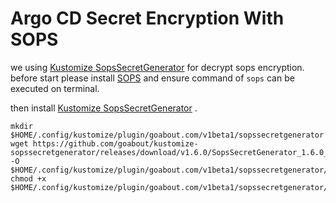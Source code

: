# Argo CD Secret Encryption With SOPS

we using [Kustomize SopsSecretGenerator](https://github.com/goabout/kustomize-sopssecretgenerator) for decrypt sops encryption. before start please install [SOPS](https://github.com/getsops/sops) and ensure command of `sops` can be executed on terminal.

then install [Kustomize SopsSecretGenerator](https://github.com/goabout/kustomize-sopssecretgenerator) .&#x20;

```
mkdir $HOME/.config/kustomize/plugin/goabout.com/v1beta1/sopssecretgenerator
wget https://github.com/goabout/kustomize-sopssecretgenerator/releases/download/v1.6.0/SopsSecretGenerator_1.6.0_darwin_arm64 -O $HOME/.config/kustomize/plugin/goabout.com/v1beta1/sopssecretgenerator/SopsSecretGenerator
chmod +x $HOME/.config/kustomize/plugin/goabout.com/v1beta1/sopssecretgenerator/SopsSecretGenerator
```

